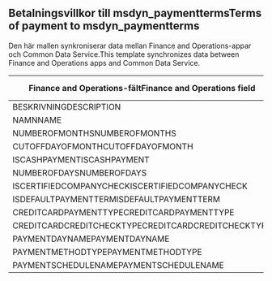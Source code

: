 ## <a name="terms-of-payment-to-msdyn_paymentterms"></a><span data-ttu-id="a4709-101">Betalningsvillkor till msdyn_paymentterms</span><span class="sxs-lookup"><span data-stu-id="a4709-101">Terms of payment to msdyn_paymentterms</span></span>

<span data-ttu-id="a4709-102">Den här mallen synkroniserar data mellan Finance and Operations-appar och Common Data Service.</span><span class="sxs-lookup"><span data-stu-id="a4709-102">This template synchronizes data between Finance and Operations apps and Common Data Service.</span></span>

<span data-ttu-id="a4709-103">Finance and Operations-fält</span><span class="sxs-lookup"><span data-stu-id="a4709-103">Finance and Operations field</span></span> | <span data-ttu-id="a4709-104">Mappningstyp</span><span class="sxs-lookup"><span data-stu-id="a4709-104">Map type</span></span> | <span data-ttu-id="a4709-105">Övriga Dynamics 365-fält</span><span class="sxs-lookup"><span data-stu-id="a4709-105">Other Dynamics 365 field</span></span> | <span data-ttu-id="a4709-106">Standardvärde</span><span class="sxs-lookup"><span data-stu-id="a4709-106">Default value</span></span>
---|---|---|---
<span data-ttu-id="a4709-107">BESKRIVNING</span><span class="sxs-lookup"><span data-stu-id="a4709-107">DESCRIPTION</span></span> | = | <span data-ttu-id="a4709-108">msdyn_description</span><span class="sxs-lookup"><span data-stu-id="a4709-108">msdyn_description</span></span> | 
<span data-ttu-id="a4709-109">NAMN</span><span class="sxs-lookup"><span data-stu-id="a4709-109">NAME</span></span> | = | <span data-ttu-id="a4709-110">msdyn_name</span><span class="sxs-lookup"><span data-stu-id="a4709-110">msdyn_name</span></span> | 
<span data-ttu-id="a4709-111">NUMBEROFMONTHS</span><span class="sxs-lookup"><span data-stu-id="a4709-111">NUMBEROFMONTHS</span></span> | = | <span data-ttu-id="a4709-112">msdyn_numberofmonth</span><span class="sxs-lookup"><span data-stu-id="a4709-112">msdyn_numberofmonth</span></span> | 
<span data-ttu-id="a4709-113">CUTOFFDAYOFMONTH</span><span class="sxs-lookup"><span data-stu-id="a4709-113">CUTOFFDAYOFMONTH</span></span> | = | <span data-ttu-id="a4709-114">msdyn_cutoffdayofmonth</span><span class="sxs-lookup"><span data-stu-id="a4709-114">msdyn_cutoffdayofmonth</span></span> | 
<span data-ttu-id="a4709-115">ISCASHPAYMENT</span><span class="sxs-lookup"><span data-stu-id="a4709-115">ISCASHPAYMENT</span></span> | >< | <span data-ttu-id="a4709-116">msdyn_iscashpayment</span><span class="sxs-lookup"><span data-stu-id="a4709-116">msdyn_iscashpayment</span></span> | 
<span data-ttu-id="a4709-117">NUMBEROFDAYS</span><span class="sxs-lookup"><span data-stu-id="a4709-117">NUMBEROFDAYS</span></span> | = | <span data-ttu-id="a4709-118">msdyn_days</span><span class="sxs-lookup"><span data-stu-id="a4709-118">msdyn_days</span></span> | 
<span data-ttu-id="a4709-119">ISCERTIFIEDCOMPANYCHECK</span><span class="sxs-lookup"><span data-stu-id="a4709-119">ISCERTIFIEDCOMPANYCHECK</span></span> | >< | <span data-ttu-id="a4709-120">msdyn_iscertifiedcompanycheck</span><span class="sxs-lookup"><span data-stu-id="a4709-120">msdyn_iscertifiedcompanycheck</span></span> | 
<span data-ttu-id="a4709-121">ISDEFAULTPAYMENTTERM</span><span class="sxs-lookup"><span data-stu-id="a4709-121">ISDEFAULTPAYMENTTERM</span></span> | >< | <span data-ttu-id="a4709-122">msdyn_isdefaultpaymentterm</span><span class="sxs-lookup"><span data-stu-id="a4709-122">msdyn_isdefaultpaymentterm</span></span> | 
<span data-ttu-id="a4709-123">CREDITCARDPAYMENTTYPE</span><span class="sxs-lookup"><span data-stu-id="a4709-123">CREDITCARDPAYMENTTYPE</span></span> | >< | <span data-ttu-id="a4709-124">msdyn_creditcardpaymenttype</span><span class="sxs-lookup"><span data-stu-id="a4709-124">msdyn_creditcardpaymenttype</span></span> | 
<span data-ttu-id="a4709-125">CREDITCARDCREDITCHECKTYPE</span><span class="sxs-lookup"><span data-stu-id="a4709-125">CREDITCARDCREDITCHECKTYPE</span></span> | >< | <span data-ttu-id="a4709-126">msdyn_creditcardcreditchecktype</span><span class="sxs-lookup"><span data-stu-id="a4709-126">msdyn_creditcardcreditchecktype</span></span> | 
<span data-ttu-id="a4709-127">PAYMENTDAYNAME</span><span class="sxs-lookup"><span data-stu-id="a4709-127">PAYMENTDAYNAME</span></span> | = | <span data-ttu-id="a4709-128">msdyn_paymentdayname.msdyn_name</span><span class="sxs-lookup"><span data-stu-id="a4709-128">msdyn_paymentdayname.msdyn_name</span></span> | 
<span data-ttu-id="a4709-129">PAYMENTMETHODTYPE</span><span class="sxs-lookup"><span data-stu-id="a4709-129">PAYMENTMETHODTYPE</span></span> | >< | <span data-ttu-id="a4709-130">msdyn_paymentmethodtype</span><span class="sxs-lookup"><span data-stu-id="a4709-130">msdyn_paymentmethodtype</span></span> | 
<span data-ttu-id="a4709-131">PAYMENTSCHEDULENAME</span><span class="sxs-lookup"><span data-stu-id="a4709-131">PAYMENTSCHEDULENAME</span></span> | = | <span data-ttu-id="a4709-132">msdyn_paymentschedulename.msdyn_name</span><span class="sxs-lookup"><span data-stu-id="a4709-132">msdyn_paymentschedulename.msdyn_name</span></span> | 
